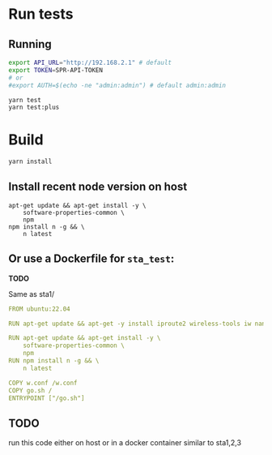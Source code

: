 # Run tests

## Running

```sh
export API_URL="http://192.168.2.1" # default
export TOKEN=SPR-API-TOKEN
# or
#export AUTH=$(echo -ne "admin:admin") # default admin:admin

yarn test
yarn test:plus
```

# Build

```sh
yarn install
```

## Install recent node version on host

```
apt-get update && apt-get install -y \
    software-properties-common \
    npm
npm install n -g && \
    n latest
```

## Or use a Dockerfile for `sta_test`:

**TODO**

Same as sta1/

```yaml
FROM ubuntu:22.04

RUN apt-get update && apt-get -y install iproute2 wireless-tools iw nano tcpdump inetutils-ping netcat wpasupplicant curl hostapd isc-dhcp-client

RUN apt-get update && apt-get install -y \
    software-properties-common \
    npm
RUN npm install n -g && \
    n latest

COPY w.conf /w.conf
COPY go.sh /
ENTRYPOINT ["/go.sh"]
```

## TODO

run this code either on host or in a docker container similar to sta1,2,3
